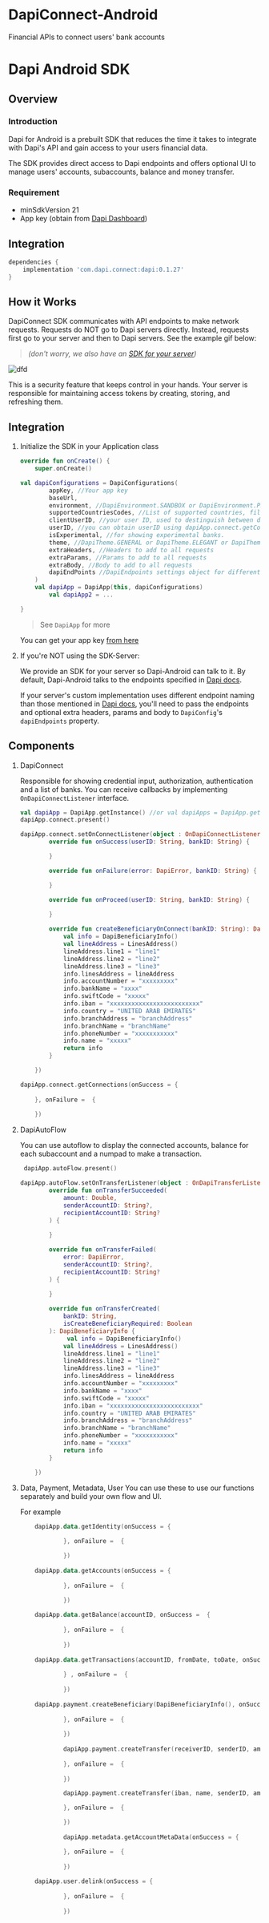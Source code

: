 # DapiConnect-Android
Financial APIs to connect users' bank accounts


# Dapi Android SDK

## Overview

### Introduction

Dapi for Android is a prebuilt SDK that reduces the time it takes to integrate with Dapi's API and gain access to your users financial data.

The SDK provides direct access to Dapi endpoints and offers optional UI to manage users' accounts, subaccounts, balance and money transfer.

### Requirement

- minSdkVersion 21
- App key (obtain from [Dapi Dashboard](https://dashboard.dapi.co/))

## Integration

```gradle
dependencies {
    implementation 'com.dapi.connect:dapi:0.1.27'
}
```


## How it Works

DapiConnect SDK communicates with API endpoints to make network requests. Requests do NOT go to Dapi servers directly. Instead, requests first go to your server and then to Dapi servers. See the example gif below:
> *(don't worry, we also have an [SDK for your server](https://github.com/dapi-co/sdk-server))*

![dfd](https://github.com/dapi-co/DapiConnect-iOS/raw/master/DapiConnectGIF.gif)

This is a security feature that keeps control in your hands. Your server is responsible for maintaining access tokens by creating, storing, and refreshing them.

## Integration

1. Initialize the SDK in your Application class

	```kotlin
	override fun onCreate() {
        super.onCreate()
	
	val dapiConfigurations = DapiConfigurations(
            appKey, //Your app key
            baseUrl, 
            environment, //DapiEnvironment.SANDBOX or DapiEnvironment.PRODUCTION
            supportedCountriesCodes, //List of supported countries, fill up the countries you want to support using two-letter country codes (ISO 3166-1 alpha-2)
            clientUserID, //your user ID, used to destinguish between different users on the same device
            userID, //you can obtain userID using dapiApp.connect.getConnections
            isExperimental, //for showing experimental banks.
            theme, //DapiTheme.GENERAL or DapiTheme.ELEGANT or DapiTheme.ELECTRIC
            extraHeaders, //Headers to add to all requests
            extraParams, //Params to add to all requests
            extraBody, //Body to add to all requests
	    	dapiEndPoints //DapiEndpoints settings object for different endpoints
        )
       	val dapiApp = DapiApp(this, dapiConfigurations)
			val dapiApp2 = ...

    }
	```
	>See `DapiApp` for more


	You can get your app key [from here](https://dashboard.dapi.co/)

2. If you're NOT using the SDK-Server:

	We provide an SDK for your server so Dapi-Android can talk to it. By default, Dapi-Android talks to the endpoints specified in [Dapi docs](https://docs.dapi.co/). 

	If your server's custom implementation uses different endpoint naming than those mentioned in [Dapi docs](https://docs.dapi.co/), you'll need to pass the endpoints and optional extra headers, params and body  to `DapiConfig`'s `dapiEndpoints` property.


## Components


1. DapiConnect

	Responsible for showing credential input, authorization, authentication and a list of banks. You can receive callbacks by implementing `OnDapiConnectListener` interface.

	```kotlin
	val dapiApp = DapiApp.getInstance() //or val dapiApps = DapiApp.getInstances() to get all instances
	dapiApp.connect.present()
	```

	```kotlin
	dapiApp.connect.setOnConnectListener(object : OnDapiConnectListener {
            override fun onSuccess(userID: String, bankID: String) {

            }

            override fun onFailure(error: DapiError, bankID: String) {

            }

            override fun onProceed(userID: String, bankID: String) {
	    
            }
	
            override fun createBeneficiaryOnConnect(bankID: String): DapiBeneficiaryInfo? {
                val info = DapiBeneficiaryInfo()
                val lineAddress = LinesAddress()
                lineAddress.line1 = "line1"
                lineAddress.line2 = "line2"
                lineAddress.line3 = "line3"
                info.linesAddress = lineAddress
                info.accountNumber = "xxxxxxxxx"
                info.bankName = "xxxx"
                info.swiftCode = "xxxxx"
                info.iban = "xxxxxxxxxxxxxxxxxxxxxxxxx"
                info.country = "UNITED ARAB EMIRATES"
                info.branchAddress = "branchAddress"
                info.branchName = "branchName"
                info.phoneNumber = "xxxxxxxxxxx"
                info.name = "xxxxx"
                return info
            }

        })

	```
	
	```kotlin
	dapiApp.connect.getConnections(onSuccess = { 
               
        }, onFailure =  {
                
        })
	 ```

2. DapiAutoFlow

	You can use autoflow to display the connected accounts, balance for each subaccount and a numpad to make a transaction.

	```kotlin
	 dapiApp.autoFlow.present()
	```

	```kotlin
	dapiApp.autoFlow.setOnTransferListener(object : OnDapiTransferListener {
            override fun onTransferSucceeded(
                amount: Double,
                senderAccountID: String?,
                recipientAccountID: String?
            ) {
                
            }

            override fun onTransferFailed(
                error: DapiError,
                senderAccountID: String?,
                recipientAccountID: String?
            ) {
                
            }

            override fun onTransferCreated(
                bankID: String,
                isCreateBeneficiaryRequired: Boolean
            ): DapiBeneficiaryInfo {
                 val info = DapiBeneficiaryInfo()
                val lineAddress = LinesAddress()
                lineAddress.line1 = "line1"
                lineAddress.line2 = "line2"
                lineAddress.line3 = "line3"
                info.linesAddress = lineAddress
                info.accountNumber = "xxxxxxxxx"
                info.bankName = "xxxx"
                info.swiftCode = "xxxxx"
                info.iban = "xxxxxxxxxxxxxxxxxxxxxxxxx"
                info.country = "UNITED ARAB EMIRATES"
                info.branchAddress = "branchAddress"
                info.branchName = "branchName"
                info.phoneNumber = "xxxxxxxxxxx"
                info.name = "xxxxx"
                return info
            }

        })
	```
3. Data, Payment, Metadata, User
	You can use these to use our functions separately and build your own flow and UI.

	For example

	```kotlin
		dapiApp.data.getIdentity(onSuccess = {
                    
                }, onFailure =  {

                })
		
		dapiApp.data.getAccounts(onSuccess = {
                        
                }, onFailure =  {

                })
		
		dapiApp.data.getBalance(accountID, onSuccess =  {
		
                }, onFailure =  {
			
                })
		
		dapiApp.data.getTransactions(accountID, fromDate, toDate, onSuccess = {
                    
                } , onFailure =  {
                    
                })
		
		dapiApp.payment.createBeneficiary(DapiBeneficiaryInfo(), onSuccess = {
                    
                }, onFailure =  {
                    
                })
                
                dapiApp.payment.createTransfer(receiverID, senderID, amount, onSuccess = {
                    
                }, onFailure =  {
                    
                })

                dapiApp.payment.createTransfer(iban, name, senderID, amount, onSuccess = {

                }, onFailure =  {

                })
		
                dapiApp.metadata.getAccountMetaData(onSuccess = {

                }, onFailure =  {
		
                })
		
		dapiApp.user.delink(onSuccess = {
                    
                }, onFailure =  {
                    
                })
	```

